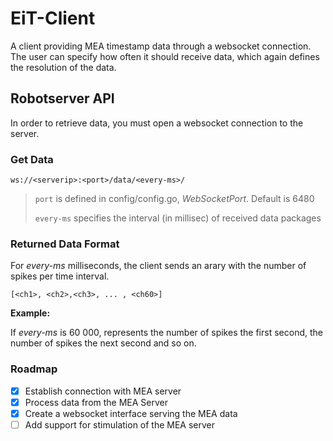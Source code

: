 # EiT-Client

A client providing MEA timestamp data through a websocket connection. The user can specify how often it should receive data, which again defines the resolution of the data.
## Robotserver API
In order to retrieve data, you must open a websocket connection to the server.
### Get Data
```HTTP
ws://<serverip>:<port>/data/<every-ms>/
```

> `port` is defined in config/config.go, *WebSocketPort*. Default is 6480
>
> `every-ms` specifies the interval (in millisec) of received data packages

### Returned Data Format
For *every-ms* milliseconds, the client sends an arary with the number of spikes per time interval.
```
[<ch1>, <ch2>,<ch3>, ... , <ch60>]
```
**Example:**

If *every-ms* is 60 000, <ch1> represents the number of spikes the first second, <ch2> the number of spikes the next second and so on.

### Roadmap
- [x] Establish connection with MEA server
- [x] Process data from the MEA Server
- [x] Create a websocket interface serving the MEA data
- [ ] Add support for stimulation of the MEA server
